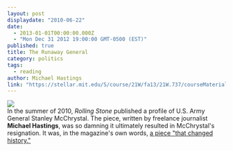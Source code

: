 ```yaml
---
layout: post
displaydate: "2010-06-22"
date: 
  - 2013-01-01T00:00:00.000Z
  - "Mon Dec 31 2012 19:00:00 GMT-0500 (EST)"
published: true
title: The Runaway General
category: politics
tags: 
  - reading
author: Michael Hastings
link: "https://stellar.mit.edu/S/course/21W/fa13/21W.737/courseMaterial/topics/topic8/readings/The_Runaway_General/The_Runaway_General.pdf"
---
```


![](http://upload.wikimedia.org/wikipedia/commons/0/0c/StanleyMcChrystal.jpg)<br>
In the summer of 2010, _Rolling Stone_ published a profile of U.S. Army General Stanley McChrystal. The piece, written by freelance journalist **Michael Hastings**, was so damning it ultimately resulted in McChrystal's resignation. It was, in the magazine's own words, <a href="https://stellar.mit.edu/S/course/21W/fa13/21W.737/courseMaterial/topics/topic8/readings/The_Runaway_General/The_Runaway_General.pdf">a piece "that changed history."</a>